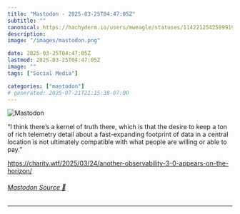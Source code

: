 ```yaml
---
title: "Mastodon - 2025-03-25T04:47:05Z"
subtitle: ""
canonical: https://hachyderm.io/users/mweagle/statuses/114221254258991999
description:
image: "/images/mastodon.png"

date: 2025-03-25T04:47:05Z
lastmod: 2025-03-25T04:47:05Z
image: ""
tags: ["Social Media"]

categories: ["mastodon"]
# generated: 2025-07-21T21:15:38-07:00
---
```

![Mastodon](/images/mastodon.png)

<p>“I think there’s a kernel of truth there, which is that the desire to keep a ton of rich telemetry detail about a fast-expanding footprint of data in a central location is not ultimately compatible with what people are willing or able to pay.”</p><p><a href="https://charity.wtf/2025/03/24/another-observability-3-0-appears-on-the-horizon/" target="_blank" rel="nofollow noopener noreferrer" translate="no"><span class="invisible">https://</span><span class="ellipsis">charity.wtf/2025/03/24/another</span><span class="invisible">-observability-3-0-appears-on-the-horizon/</span></a></p>


###### [Mastodon Source 🐘](https://hachyderm.io/@mweagle/114221254258991999)

___
